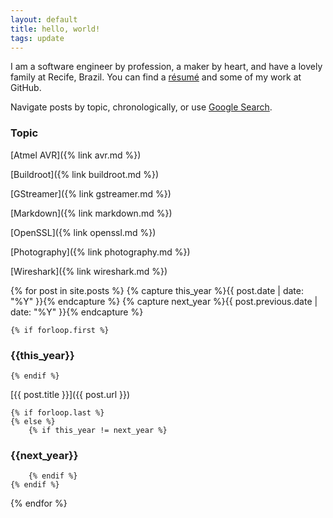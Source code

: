 ```yaml
---
layout: default
title: hello, world!
tags: update
---
```


I am a software engineer by profession, a maker by heart, and have a lovely family at Recife, Brazil. You can find a [résumé](https://github.com/tewarid/resume) and some of my work at GitHub.

Navigate posts by topic, chronologically, or use [Google Search](https://cse.google.com/cse/publicurl?cx=007972243254995935457:as_8bpaffdc).

### Topic

[Atmel AVR]({% link avr.md %})

[Buildroot]({% link buildroot.md %})

[GStreamer]({% link gstreamer.md %})

[Markdown]({% link markdown.md %})

[OpenSSL]({% link openssl.md %})

[Photography]({% link photography.md %})

[Wireshark]({% link wireshark.md %})

{% for post in site.posts  %}
    {% capture this_year %}{{ post.date | date: "%Y" }}{% endcapture %}
    {% capture next_year %}{{ post.previous.date | date: "%Y" }}{% endcapture %}

    {% if forloop.first %}
### {{this_year}}
    {% endif %}

[{{ post.title }}]({{ post.url }})

    {% if forloop.last %}
    {% else %}
        {% if this_year != next_year %}
### {{next_year}}
        {% endif %}
    {% endif %}
{% endfor %}
